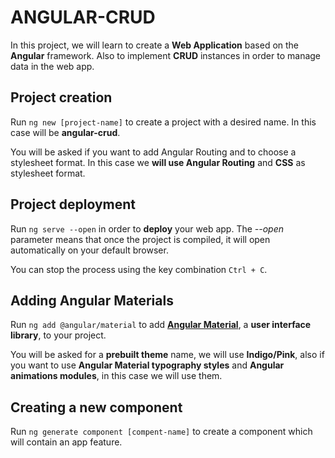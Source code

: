 # ANGULAR-CRUD

In this project, we will learn to create a **Web Application** based on the **Angular** framework. Also to implement **CRUD** instances in order to manage data in the web app. 

## Project creation

Run `ng new [project-name]` to create a project with a desired name. In this case will be **angular-crud**.

You will be asked if you want to add Angular Routing and to choose a stylesheet format. In this case we **will use Angular Routing** and **CSS** as stylesheet format.

## Project deployment

Run `ng serve --open` in order to **deploy** your web app. The *--open* parameter means that once the project is compiled, it will open automatically on your default browser.

You can stop the process using the key combination `Ctrl + C`.

## Adding Angular Materials

Run `ng add @angular/material` to add **[Angular Material](https://material.angular.io/components/categories)**, a **user interface library**, to your project.

You will be asked for a **prebuilt theme** name, we will use **Indigo/Pink**, also if you want to use **Angular Material typography styles** and **Angular animations modules**, in this case we will use them.

## Creating a new component

Run `ng generate component [compent-name]` to create a component which will contain an app feature.

